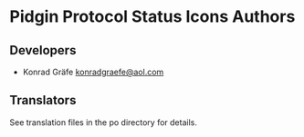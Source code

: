 # Pidgin Protocol Status Icons Authors

## Developers
- Konrad Gräfe <konradgraefe@aol.com>

## Translators
See translation files in the po directory for details.
